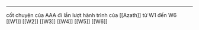 
---
cốt chuyện của AAA đi lần lượt hành trình của [[Azath]] từ W1 đến W6 
[[W1]] [[W2]] [[W3]] [[W4]] [[W5]] [[W6]]